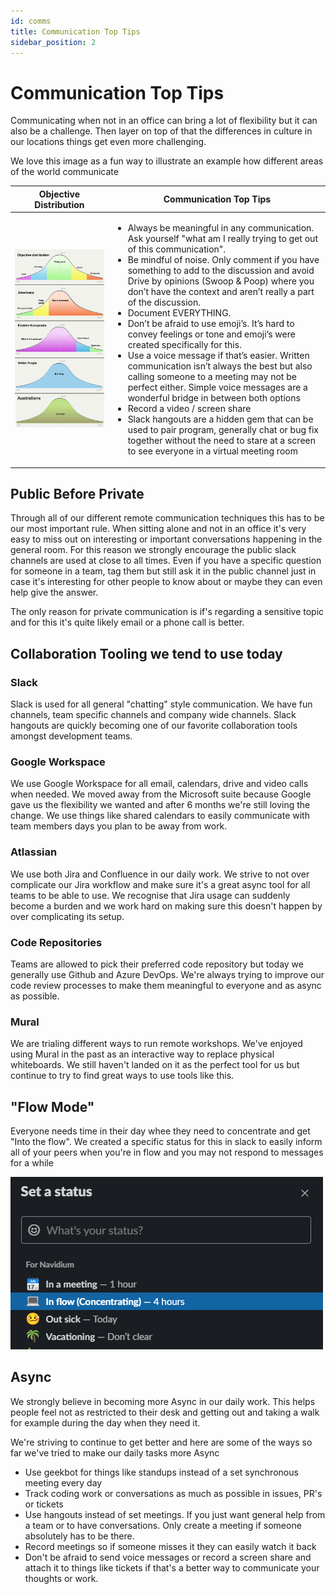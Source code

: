 ```yaml
---
id: comms
title: Communication Top Tips
sidebar_position: 2
---
```


# Communication Top Tips

Communicating when not in an office can bring a lot of flexibility but it can also be a challenge. Then layer on top of that the differences in culture in our locations things get even more challenging.

We love this image as a fun way to illustrate an example how different areas of the world communicate

| Objective Distribution                      | Communication Top Tips |
|---------------------------------------------|------------------------|
| ![Objective Distribution](/img/culture.png) | <ul><li>Always be meaningful in any communication. Ask yourself "what am I really trying to get out of this communication".</li><li>Be mindful of noise. Only comment if you have something to add to the discussion and avoid Drive by opinions (Swoop & Poop) where you don’t have the context and aren’t really a part of the discussion.</li><li>Document EVERYTHING.</li><li>Don’t be afraid to use emoji’s. It’s hard to convey feelings or tone and emoji’s were created specifically for this.</li><li>Use a voice message if that’s easier. Written communication isn’t always the best but also calling someone to a meeting may not be perfect either. Simple voice messages are a wonderful bridge in between both options</li><li>Record a video / screen share</li><li>Slack hangouts are a hidden gem that can be used to pair program, generally chat or bug fix together without the need to stare at a screen to see everyone in a virtual meeting room</li></ul>

## Public Before Private

Through all of our different remote communication techniques this has to be our most important rule. When sitting alone and not in an office it's very easy to miss out on interesting or important conversations happening in the general room. For this reason we strongly encourage the public slack channels are used at close to all times. Even if you have a specific question for someone in a team, tag them but still ask it in the public channel just in case it's interesting for other people to know about or maybe they can even help give the answer.

The only reason for private communication is if's regarding a sensitive topic and for this it's quite likely email or a phone call is better.

## Collaboration Tooling we tend to use today

### Slack

Slack is used for all general "chatting" style communication. We have fun channels, team specific channels and company wide channels. Slack hangouts are quickly becoming one of our favorite collaboration tools amongst development teams.

### Google Workspace

We use Google Workspace for all email, calendars, drive and video calls when needed. We moved away from the Microsoft suite because Google gave us the flexibility we wanted and after 6 months we're still loving the change.
We use things like shared calendars to easily communicate with team members days you plan to be away from work.

### Atlassian

We use both Jira and Confluence in our daily work. We strive to not over complicate our Jira workflow and make sure it's a great async tool for all teams to be able to use. We recognise that Jira usage can suddenly become a burden and we work hard on making sure this doesn't happen by over complicating its setup.

### Code Repositories

Teams are allowed to pick their preferred code repository but today we generally use Github and Azure DevOps.
We're always trying to improve our code review processes to make them meaningful to everyone and as async as possible.

### Mural

We are trialing different ways to run remote workshops. We've enjoyed using Mural in the past as an interactive way to replace physical whiteboards. We still haven't landed on it as the perfect tool for us but continue to try to find great ways to use tools like this.

## "Flow Mode"

Everyone needs time in their day whee they need to concentrate and get "Into the flow". We created a specific status for this in slack to easily inform all of your peers when you're in flow and you may not respond to messages for a while

![Flow Mode](/img/inflowmode.png) 

## Async

We strongly believe in becoming more Async in our daily work. This helps people feel not as restricted to their desk and getting out and taking a walk for example during the day when they need it. 

We're striving to continue to get better and here are some of the ways so far we've tried to make our daily tasks more Async

- Use geekbot for things like standups instead of a set synchronous meeting every day
- Track coding work or conversations as much as possible in issues, PR's or tickets
- Use hangouts instead of set meetings. If you just want general help from a team or to have conversations. Only create a meeting if someone absolutely has to be there.
- Record meetings so if someone misses it they can easily watch it back
- Don't be afraid to send voice messages or record a screen share and attach it to things like tickets if that's a better way to communicate your thoughts or work.
